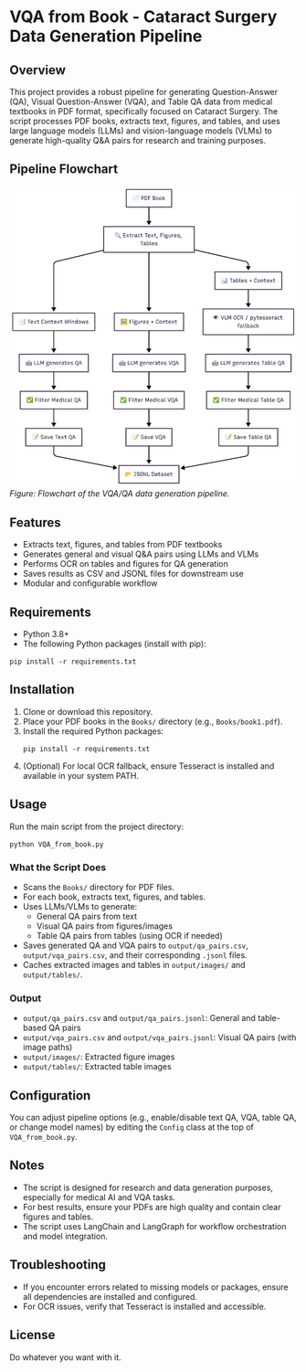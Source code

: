 # VQA from Book - Cataract Surgery Data Generation Pipeline


## Overview
This project provides a robust pipeline for generating Question-Answer (QA), Visual Question-Answer (VQA), and Table QA data from medical textbooks in PDF format, specifically focused on Cataract Surgery. The script processes PDF books, extracts text, figures, and tables, and uses large language models (LLMs) and vision-language models (VLMs) to generate high-quality Q&A pairs for research and training purposes.

## Pipeline Flowchart
![VQA/QA Pipeline Flowchart](flowchart_VQA_QA.png)
*Figure: Flowchart of the VQA/QA data generation pipeline.*

## Features
- Extracts text, figures, and tables from PDF textbooks
- Generates general and visual Q&A pairs using LLMs and VLMs
- Performs OCR on tables and figures for QA generation
- Saves results as CSV and JSONL files for downstream use
- Modular and configurable workflow

## Requirements
- Python 3.8+
- The following Python packages (install with pip):

```
pip install -r requirements.txt
```

## Installation
1. Clone or download this repository.
2. Place your PDF books in the `Books/` directory (e.g., `Books/book1.pdf`).
3. Install the required Python packages:
   ```
   pip install -r requirements.txt
   ```
4. (Optional) For local OCR fallback, ensure Tesseract is installed and available in your system PATH.

## Usage
Run the main script from the project directory:

```
python VQA_from_book.py
```

### What the Script Does
- Scans the `Books/` directory for PDF files.
- For each book, extracts text, figures, and tables.
- Uses LLMs/VLMs to generate:
  - General QA pairs from text
  - Visual QA pairs from figures/images
  - Table QA pairs from tables (using OCR if needed)
- Saves generated QA and VQA pairs to `output/qa_pairs.csv`, `output/vqa_pairs.csv`, and their corresponding `.jsonl` files.
- Caches extracted images and tables in `output/images/` and `output/tables/`.

### Output
- `output/qa_pairs.csv` and `output/qa_pairs.jsonl`: General and table-based QA pairs
- `output/vqa_pairs.csv` and `output/vqa_pairs.jsonl`: Visual QA pairs (with image paths)
- `output/images/`: Extracted figure images
- `output/tables/`: Extracted table images

## Configuration
You can adjust pipeline options (e.g., enable/disable text QA, VQA, table QA, or change model names) by editing the `Config` class at the top of `VQA_from_book.py`.

## Notes
- The script is designed for research and data generation purposes, especially for medical AI and VQA tasks.
- For best results, ensure your PDFs are high quality and contain clear figures and tables.
- The script uses LangChain and LangGraph for workflow orchestration and model integration.

## Troubleshooting
- If you encounter errors related to missing models or packages, ensure all dependencies are installed and configured.
- For OCR issues, verify that Tesseract is installed and accessible.

## License
Do whatever you want with it.
